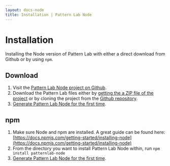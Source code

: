 ```yaml
---
layout: docs-node
title: Installation | Pattern Lab Node
---
```


# Installation

Installing the Node version of Pattern Lab with either a direct download from Github or by using `npm`. 

## Download

1. Visit the [Pattern Lab Node project on Github](https://github.com/pattern-lab/patternlab-node).
2. Download the Pattern Lab files either by [getting the a ZIP file of the project](https://github.com/pattern-lab/patternlab-node/archive/master.zip) or by cloning the project from the [Github repository](https://github.com/pattern-lab/patternlab-node).
3. [Generate Pattern Lab Node for the first time](/docs/node/first-run.html).

## npm

1. Make sure Node and npm are installed. A great guide can be found here: [https://docs.npmjs.com/getting-started/installing-node](https://docs.npmjs.com/getting-started/installing-node)
2. From the directory you want to install Pattern Lab Node within, run `npm install patternlab-node`
3. [Generate Pattern Lab Node for the first time](/docs/node/first-run.html).